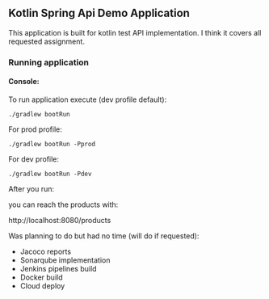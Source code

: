 ## Kotlin Spring Api Demo Application
This application is built for kotlin test API implementation.
I think it covers all requested assignment.

### Running application

#### Console:
To run application execute (dev profile default):

```./gradlew bootRun```

For prod profile:

```./gradlew bootRun -Pprod```

For dev profile:

```./gradlew bootRun -Pdev```

After you run:

you can reach the products with:

http://localhost:8080/products

Was planning to do but had no time (will do if requested):

- Jacoco reports
- Sonarqube implementation
- Jenkins pipelines build
- Docker build
- Cloud deploy 



